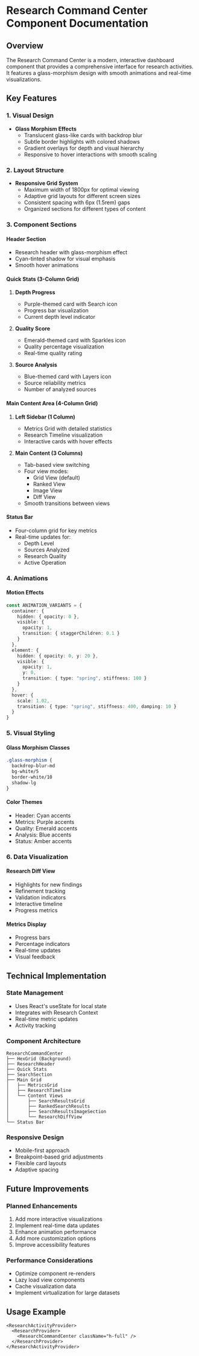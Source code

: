 # Research Command Center Component Documentation

## Overview
The Research Command Center is a modern, interactive dashboard component that provides a comprehensive interface for research activities. It features a glass-morphism design with smooth animations and real-time visualizations.

## Key Features

### 1. Visual Design
- **Glass Morphism Effects**
  - Translucent glass-like cards with backdrop blur
  - Subtle border highlights with colored shadows
  - Gradient overlays for depth and visual hierarchy
  - Responsive to hover interactions with smooth scaling

### 2. Layout Structure
- **Responsive Grid System**
  - Maximum width of 1800px for optimal viewing
  - Adaptive grid layouts for different screen sizes
  - Consistent spacing with 6px (1.5rem) gaps
  - Organized sections for different types of content

### 3. Component Sections

#### Header Section
- Research header with glass-morphism effect
- Cyan-tinted shadow for visual emphasis
- Smooth hover animations

#### Quick Stats (3-Column Grid)
1. **Depth Progress**
   - Purple-themed card with Search icon
   - Progress bar visualization
   - Current depth level indicator

2. **Quality Score**
   - Emerald-themed card with Sparkles icon
   - Quality percentage visualization
   - Real-time quality rating

3. **Source Analysis**
   - Blue-themed card with Layers icon
   - Source reliability metrics
   - Number of analyzed sources

#### Main Content Area (4-Column Grid)
1. **Left Sidebar (1 Column)**
   - Metrics Grid with detailed statistics
   - Research Timeline visualization
   - Interactive cards with hover effects

2. **Main Content (3 Columns)**
   - Tab-based view switching
   - Four view modes:
     - Grid View (default)
     - Ranked View
     - Image View
     - Diff View
   - Smooth transitions between views

#### Status Bar
- Four-column grid for key metrics
- Real-time updates for:
  - Depth Level
  - Sources Analyzed
  - Research Quality
  - Active Operation

### 4. Animations

#### Motion Effects
```typescript
const ANIMATION_VARIANTS = {
  container: {
    hidden: { opacity: 0 },
    visible: {
      opacity: 1,
      transition: { staggerChildren: 0.1 }
    }
  },
  element: {
    hidden: { opacity: 0, y: 20 },
    visible: {
      opacity: 1,
      y: 0,
      transition: { type: "spring", stiffness: 100 }
    }
  },
  hover: {
    scale: 1.02,
    transition: { type: "spring", stiffness: 400, damping: 10 }
  }
}
```

### 5. Visual Styling

#### Glass Morphism Classes
```css
.glass-morphism {
  backdrop-blur-md
  bg-white/5
  border-white/10
  shadow-lg
}
```

#### Color Themes
- Header: Cyan accents
- Metrics: Purple accents
- Quality: Emerald accents
- Analysis: Blue accents
- Status: Amber accents

### 6. Data Visualization

#### Research Diff View
- Highlights for new findings
- Refinement tracking
- Validation indicators
- Interactive timeline
- Progress metrics

#### Metrics Display
- Progress bars
- Percentage indicators
- Real-time updates
- Visual feedback

## Technical Implementation

### State Management
- Uses React's useState for local state
- Integrates with Research Context
- Real-time metric updates
- Activity tracking

### Component Architecture
```
ResearchCommandCenter
├── HexGrid (Background)
├── ResearchHeader
├── Quick Stats
├── SearchSection
├── Main Grid
│   ├── MetricsGrid
│   ├── ResearchTimeline
│   └── Content Views
│       ├── SearchResultsGrid
│       ├── RankedSearchResults
│       ├── SearchResultsImageSection
│       └── ResearchDiffView
└── Status Bar
```

### Responsive Design
- Mobile-first approach
- Breakpoint-based grid adjustments
- Flexible card layouts
- Adaptive spacing

## Future Improvements

### Planned Enhancements
1. Add more interactive visualizations
2. Implement real-time data updates
3. Enhance animation performance
4. Add more customization options
5. Improve accessibility features

### Performance Considerations
- Optimize component re-renders
- Lazy load view components
- Cache visualization data
- Implement virtualization for large datasets

## Usage Example

```tsx
<ResearchActivityProvider>
  <ResearchProvider>
    <ResearchCommandCenter className="h-full" />
  </ResearchProvider>
</ResearchActivityProvider> 